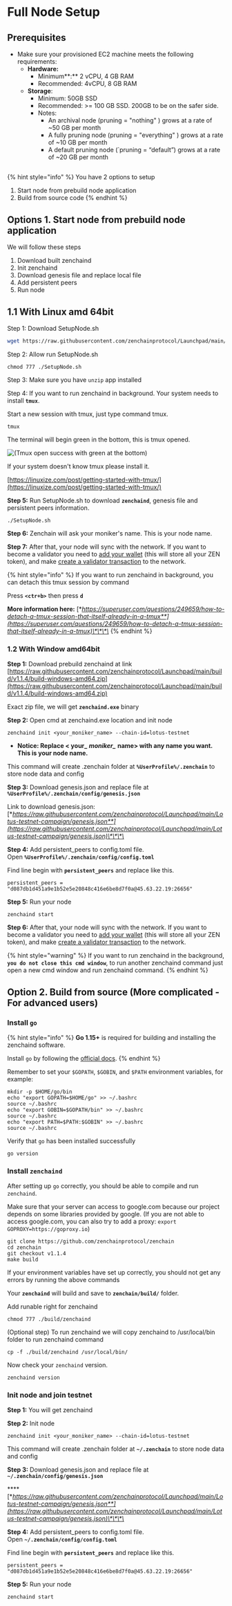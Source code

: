 # Full Node Setup

## Prerequisites <a id="9cbf"></a>

* Make sure your provisioned EC2 machine meets the following requirements:
  * **Hardware:**
    * Minimum**:** 2 vCPU, 4 GB RAM
    * Recommended: 4vCPU, 8 GB RAM
  * **Storage**:
    * Minimum: 50GB SSD
    * Recommended: &gt;= 100 GB SSD. 200GB to be on the safer side.
    * Notes:
      * An archival node \(pruning = "nothing" \) grows at a rate of ~50 GB per month
      * A fully pruning node \(pruning = "everything" \) grows at a rate of ~10 GB per month
      * A default pruning node \(\`pruning = “default”\) grows at a rate of ~20 GB per month

## 

{% hint style="info" %}
You have 2 options to setup

1. Start node from prebuild node application
2. Build from source code
{% endhint %}



## Options 1. Start node from prebuild node application

We will follow these steps

1. Download built zenchaind
2. Init zenchaind
3. Download genesis file and replace local file
4. Add persistent peers 
5. Run node

## 1.1 With Linux amd 64bit

Step 1: Download SetupNode.sh

```bash
wget https://raw.githubusercontent.com/zenchainprotocol/Launchpad/main/Lotus-testnet/SetupNode.sh
```

Step 2: Allow run SetupNode.sh

```text
chmod 777 ./SetupNode.sh
```

Step 3: Make sure you have `unzip` app installed

Step 4: If you want to run zenchaind in background. Your system needs to install **`tmux`**. 

Start a new session with tmux, just type command tmux. 

```text
tmux
```

The terminal will begin green in the bottom, this is tmux opened. 

![\(Tmux open success with green at the bottom\)](../../.gitbook/assets/image%20%2821%29.png)

If your system doesn't know tmux please install it. 

[https://linuxize.com/post/getting-started-with-tmux/](https://linuxize.com/post/getting-started-with-tmux/)

**Step 5:** Run SetupNode.sh to download **`zenchaind`**, genesis file and persistent peers information. 

```text
./SetupNode.sh
```

**Step 6:** Zenchain will ask your moniker's name. This is your node name. 

**Step 7:** After that, your node will sync with the network. If you want to become a validator you need to [add your wallet](add-your-wallet.md) \(this will store all your ZEN token\), and make [create a validator transaction](creating-a-validator.md) to the network.

{% hint style="info" %}
If you want to run zenchaind in background, you can detach this tmux session by command

Press **`<ctr+b>`** then press **`d`** 

**More information here:** [**https://superuser.com/questions/249659/how-to-detach-a-tmux-session-that-itself-already-in-a-tmux**](https://superuser.com/questions/249659/how-to-detach-a-tmux-session-that-itself-already-in-a-tmux)\*\*\*\*
{% endhint %}

### 1.2 With Window amd64bit

**Step 1:** Download prebuild zenchaind at link [https://raw.githubusercontent.com/zenchainprotocol/Launchpad/main/build/v1.1.4/build-windows-amd64.zip](https://raw.githubusercontent.com/zenchainprotocol/Launchpad/main/build/v1.1.4/build-windows-amd64.zip)

Exact zip file, we will get **`zenchaind.exe`** binary 

**Step 2:** Open cmd at zenchaind.exe location and init node

```text
zenchaind init <your_moniker_name> --chain-id=lotus-testnet
```

* **Notice: Replace &lt; your\_** _**moniker\_**_ **name&gt; with any name you want. This is your node name.** 

This command will create .zenchain folder at **`%UserProfile%/.zenchain`** to store node data and config

**Step 3:** Download genesis.json and replace file at **`%UserProfile%/.zenchain/config/genesis.json`**

Link to download genesis.json: [**https://raw.githubusercontent.com/zenchainprotocol/Launchpad/main/Lotus-testnet-campaign/genesis.json**](https://raw.githubusercontent.com/zenchainprotocol/Launchpad/main/Lotus-testnet-campaign/genesis.json)\*\*\*\*

**Step 4:** Add persistent\_peers to config.toml file.   
Open **`%UserProfile%/.zenchain/config/config.toml`**

 Find line begin with **`persistent_peers`** and replace like this. 

```text
persistent_peers = "d087db1d451a9e1b52e5e20848c416e6be8d7f0a@45.63.22.19:26656"
```

**Step 5:** Run your node

```text
zenchaind start
```

**Step 6:** After that, your node will sync with the network. If you want to become a validator you need to [add your wallet](add-your-wallet.md) \(this will store all your ZEN token\), and make [create a validator transaction](creating-a-validator.md) to the network.

{% hint style="warning" %}
If you want to run zenchaind in the background, **`you do not close this cmd window`**, to run another zenchaind command just open a new cmd window and run zenchaind command.
{% endhint %}

## **Option 2. Build from source \(More complicated - For advanced users\)**

### Install `go` <a id="install-go"></a>

{% hint style="info" %}
**Go 1.15+** is required for building and installing the zenchaind software.

Install `go` by following the [official docs](https://golang.org/doc/install).
{% endhint %}

Remember to set your `$GOPATH`, `$GOBIN`, and `$PATH` environment variables, for example:

```text
mkdir -p $HOME/go/bin
echo "export GOPATH=$HOME/go" >> ~/.bashrc
source ~/.bashrc
echo "export GOBIN=$GOPATH/bin" >> ~/.bashrc
source ~/.bashrc
echo "export PATH=$PATH:$GOBIN" >> ~/.bashrc
source ~/.bashrc
```

Verify that `go` has been installed successfully

```text
go version
```

### Install `zenchaind` <a id="install-iris"></a>

After setting up `go` correctly, you should be able to compile and run `zenchaind`.

Make sure that your server can access to google.com because our project depends on some libraries provided by google. \(If you are not able to access google.com, you can also try to add a proxy: `export GOPROXY=https://goproxy.io`\)

```text
git clone https://github.com/zenchainprotocol/zenchain
cd zenchain
git checkout v1.1.4
make build
```

If your environment variables have set up correctly, you should not get any errors by running the above commands

Your **`zenchaind`** will build and save to **`zenchain/build/`** folder. 

Add runable right for zenchaind   

```text
chmod 777 ./build/zenchaind
```

\(Optional step\) To run zenchaind we will copy zenchaind to /usr/local/bin folder to run zenchaind command

```text
cp -f ./build/zenchaind /usr/local/bin/
```

Now check your `zenchaind` version.

```text
zenchaind version
```

### Init node and join testnet

**Step 1:** You will  get zenchaind

**Step 2:** Init node

```text
zenchaind init <your_moniker_name> --chain-id=lotus-testnet
```

This command will create .zenchain folder at **`~/.zenchain`** to store node data and config

**Step 3:** Download genesis.json and replace file at **`~/.zenchain/config/genesis.json`**

\*\*\*\*[**https://raw.githubusercontent.com/zenchainprotocol/Launchpad/main/Lotus-testnet-campaign/genesis.json**](https://raw.githubusercontent.com/zenchainprotocol/Launchpad/main/Lotus-testnet-campaign/genesis.json)\*\*\*\*

**Step 4:** Add persistent\_peers to config.toml file.   
Open **`~/.zenchain/config/config.toml`**

 Find line begin with **`persistent_peers`** and replace like this. 

```text
persistent_peers = "d087db1d451a9e1b52e5e20848c416e6be8d7f0a@45.63.22.19:26656"
```

**Step 5:** Run your node

```text
zenchaind start
```

